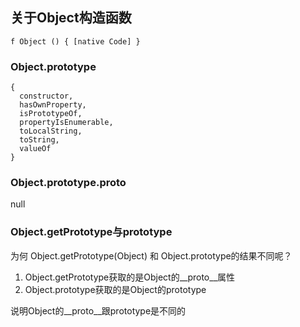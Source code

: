 ## 关于Object构造函数

```
f Object () { [native Code] }
```

### Object.prototype
```
{
  constructor,
  hasOwnProperty,
  isPrototypeOf,
  propertyIsEnumerable,
  toLocalString,
  toString,
  valueOf
}
```

### Object.prototype.__proto__
null


### Object.getPrototype与prototype
为何 Object.getPrototype(Object) 和 Object.prototype的结果不同呢？   

1. Object.getPrototype获取的是Object的__proto__属性
2. Object.prototype获取的是Object的prototype   

说明Object的__proto__跟prototype是不同的